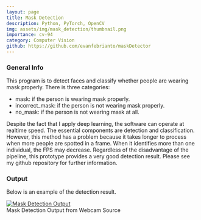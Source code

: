 ```yaml
---
layout: page
title: Mask Detection
description: Python, PyTorch, OpenCV
img: assets/img/mask_detection/thumbnail.png
importance: cv-94
category: Computer Vision
github: https://github.com/evanfebrianto/maskDetector
---
```


### General Info
This program is to detect faces and classify whether people are wearing mask properly. There is three categories:
* mask: if the person is wearing mask properly.
* incorrect_mask: if the person is not wearing mask properly.
* no_mask: if the person is not wearing mask at all.

Despite the fact that I apply deep learning, the software can operate at realtime speed. The essential components are detection and classification. However, this method has a problem because it takes longer to process when more people are spotted in a frame. When it identifies more than one individual, the FPS may decrease. Regardless of the disadvantage of the pipeline, this prototype provides a very good detection result. Please see my github repository for further information.

### Output
Below is an example of the detection result.
<div class="col-sm mt-3 mt-md-0">
    <a href="https://youtu.be/WrHdb7k9R18" title="Mask Detection Output">
        <img src="../../../assets/img/mask_detection/output.gif" alt="Mask Detection Output" class="img-fluid rounded z-depth-1"/>
    </a>
</div>
<div class="caption">
    Mask Detection Output from Webcam Source
</div>